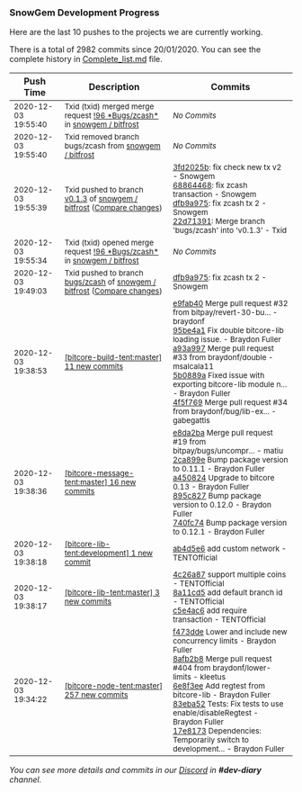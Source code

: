 
### SnowGem Development Progress

Here are the last 10 pushes to the projects we are currently working.

There is a total of 2982 commits since 20/01/2020. You can see the complete history in
 [Complete_list.md](Complete_list.md) file.

| Push Time | Description | Commits |
| --- | --- | --- |
| <sub>2020-12-03 19:55:40</sub> | <sub>Txid (txid) merged merge request [\!96 \*Bugs/zcash\*](https://gitlab.com/snowgem/bitfrost/-/merge_requests/96) in [snowgem / bitfrost](https://gitlab.com/snowgem/bitfrost)</sub> | <sub>_No Commits_</sub> |
| <sub>2020-12-03 19:55:40</sub> | <sub>Txid removed branch bugs/zcash from [snowgem / bitfrost](https://gitlab.com/snowgem/bitfrost)</sub> | <sub>_No Commits_</sub> |
| <sub>2020-12-03 19:55:39</sub> | <sub>Txid pushed to branch [v0\.1\.3](https://gitlab.com/snowgem/bitfrost/commits/v0.1.3) of [snowgem / bitfrost](https://gitlab.com/snowgem/bitfrost) ([Compare changes](https://gitlab.com/snowgem/bitfrost/compare/9f3569ad88903e8068339403b56b9dbafd49704b...22d7139108ccb60382fe3dabb03d4bdf58772e29))</sub> | <sub>[3fd2025b](https://gitlab.com/snowgem/bitfrost/-/commit/3fd2025b69a6f2123829ed05797a79331b071b71): fix check new tx v2 - Snowgem<br>[68864468](https://gitlab.com/snowgem/bitfrost/-/commit/68864468996517ac1d34dd03931d08c244dcea30): fix zcash transaction - Snowgem<br>[dfb9a975](https://gitlab.com/snowgem/bitfrost/-/commit/dfb9a975b392312ced39ca997b6d9d1e217a5329): fix zcash tx 2 - Snowgem<br>[22d71391](https://gitlab.com/snowgem/bitfrost/-/commit/22d7139108ccb60382fe3dabb03d4bdf58772e29): Merge branch 'bugs/zcash' into 'v0.1.3' - Txid</sub> |
| <sub>2020-12-03 19:55:34</sub> | <sub>Txid (txid) opened merge request [\!96 \*Bugs/zcash\*](https://gitlab.com/snowgem/bitfrost/-/merge_requests/96) in [snowgem / bitfrost](https://gitlab.com/snowgem/bitfrost)</sub> | <sub>_No Commits_</sub> |
| <sub>2020-12-03 19:49:03</sub> | <sub>Txid pushed to branch [bugs/zcash](https://gitlab.com/snowgem/bitfrost/commits/bugs/zcash) of [snowgem / bitfrost](https://gitlab.com/snowgem/bitfrost) ([Compare changes](https://gitlab.com/snowgem/bitfrost/compare/68864468996517ac1d34dd03931d08c244dcea30...dfb9a975b392312ced39ca997b6d9d1e217a5329))</sub> | <sub>[dfb9a975](https://gitlab.com/snowgem/bitfrost/-/commit/dfb9a975b392312ced39ca997b6d9d1e217a5329): fix zcash tx 2 - Snowgem</sub> |
| <sub>2020-12-03 19:38:53</sub> | <sub>[[bitcore-build-tent:master] 11 new commits](https://github.com/TENTOfficial/bitcore-build-tent/compare/e9fab401d5c5^...268485b0bee3)</sub> | <sub>[e9fab40](https://github.com/TENTOfficial/bitcore-build-tent/commit/e9fab401d5c5f4c0fc48592037a1a1178131b79b) Merge pull request #32 from bitpay/revert-30-bu... - braydonf<br>[95be4a1](https://github.com/TENTOfficial/bitcore-build-tent/commit/95be4a121326a25b92086d78765dc1c41d143b08) Fix double bitcore-lib loading issue. - Braydon Fuller<br>[a93a997](https://github.com/TENTOfficial/bitcore-build-tent/commit/a93a9970e3a0b3f948309730d4e4af5100dddf5a) Merge pull request #33 from braydonf/double - msalcala11<br>[5b0889a](https://github.com/TENTOfficial/bitcore-build-tent/commit/5b0889a043d65c989fad8f2f4657b72a0c4024fb) Fixed issue with exporting bitcore-lib module n... - Braydon Fuller<br>[4f5f769](https://github.com/TENTOfficial/bitcore-build-tent/commit/4f5f76918f07d81d673a16e9d381aa842a874d24) Merge pull request #34 from braydonf/bug/lib-ex... - gabegattis</sub> |
| <sub>2020-12-03 19:38:36</sub> | <sub>[[bitcore-message-tent:master] 16 new commits](https://github.com/TENTOfficial/bitcore-message-tent/compare/e8da2ba11cd0^...d3ec41ab6724)</sub> | <sub>[e8da2ba](https://github.com/TENTOfficial/bitcore-message-tent/commit/e8da2ba11cd0b589c27d4d0ab737a82487e16f56) Merge pull request #19 from bitpay/bugs/uncompr... - matiu<br>[2ca899e](https://github.com/TENTOfficial/bitcore-message-tent/commit/2ca899e6fce0e21c8cc2366f54a441941c9870b5) Bump package version to 0.11.1 - Braydon Fuller<br>[a450824](https://github.com/TENTOfficial/bitcore-message-tent/commit/a45082415deabd316ac1a3a14e6bac62e7a69f7b) Upgrade to bitcore 0.13 - Braydon Fuller<br>[895c827](https://github.com/TENTOfficial/bitcore-message-tent/commit/895c8277cd4ee656fb5b170ced1203a72d78eef0) Bump package version to 0.12.0 - Braydon Fuller<br>[740fc74](https://github.com/TENTOfficial/bitcore-message-tent/commit/740fc745464f80d9bff22f0ba796d2cec5a99c04) Bump package version to 0.12.1 - Braydon Fuller</sub> |
| <sub>2020-12-03 19:38:18</sub> | <sub>[[bitcore-lib-tent:development] 1 new commit](https://github.com/TENTOfficial/bitcore-lib-tent/commit/ab4d5e663349770223e52b6673058748e7d3cd0f)</sub> | <sub>[ab4d5e6](https://github.com/TENTOfficial/bitcore-lib-tent/commit/ab4d5e663349770223e52b6673058748e7d3cd0f) add custom network - TENTOfficial</sub> |
| <sub>2020-12-03 19:38:17</sub> | <sub>[[bitcore-lib-tent:master] 3 new commits](https://github.com/TENTOfficial/bitcore-lib-tent/compare/4c26a87f7805^...c5e4ac67db98)</sub> | <sub>[4c26a87](https://github.com/TENTOfficial/bitcore-lib-tent/commit/4c26a87f7805afa78b8af6e8bb4173a2ea188792) support multiple coins - TENTOfficial<br>[8a11cd5](https://github.com/TENTOfficial/bitcore-lib-tent/commit/8a11cd53a5124f7e986a47525c784a7e3833e5f2) add default branch id - TENTOfficial<br>[c5e4ac6](https://github.com/TENTOfficial/bitcore-lib-tent/commit/c5e4ac67db98624a2a6f468bebe7c62b5f7832cb) add require transaction - TENTOfficial</sub> |
| <sub>2020-12-03 19:34:22</sub> | <sub>[[bitcore-node-tent:master] 257 new commits](https://github.com/TENTOfficial/bitcore-node-tent/compare/f473ddeddde9^...085911ddf8d5)</sub> | <sub>[f473dde](https://github.com/TENTOfficial/bitcore-node-tent/commit/f473ddeddde934ee0095dc0b700f60abacd6391c) Lower and include new concurrency limits - Braydon Fuller<br>[8afb2b8](https://github.com/TENTOfficial/bitcore-node-tent/commit/8afb2b8669e63a8e71822a1d789a2f58adb54af3) Merge pull request #404 from braydonf/lower-limits - kleetus<br>[6e8f3ee](https://github.com/TENTOfficial/bitcore-node-tent/commit/6e8f3ee917115ce07493ebdce86a759be66c0ba1) Add regtest from bitcore-lib - Braydon Fuller<br>[83eba52](https://github.com/TENTOfficial/bitcore-node-tent/commit/83eba52657974574717f7f24c9d7aedfd07033c5) Tests: Fix tests to use enable/disableRegtest - Braydon Fuller<br>[17e8173](https://github.com/TENTOfficial/bitcore-node-tent/commit/17e8173d1456fc98830881b5def77d45e07abe03) Dependencies: Temporarily switch to development... - Braydon Fuller</sub> |

_You can see more details and commits in our [Discord](https://discord.gg/zumGnbg) in **#dev-diary** channel._
